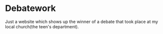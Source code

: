 # Debatework
Just a website which shows up the winner of a debate that took place at my local church(the teen's department).
